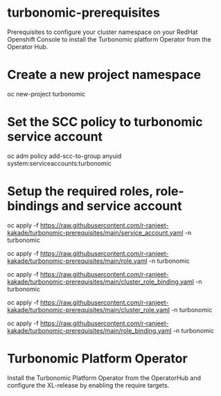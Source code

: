 # turbonomic-prerequisites
Prerequisites to configure your cluster namespace on your RedHat Openshift Console to install the Turbonomic platform Operator from the Operator Hub.

# Create a new project namespace
oc new-project turbonomic

# Set the SCC policy to turbonomic service account
oc adm policy add-scc-to-group anyuid system:serviceaccounts:turbonomic

# Setup the required roles, role-bindings and service account
oc apply -f https://raw.githubusercontent.com/r-ranjeet-kakade/turbonomic-prerequisites/main/service_account.yaml -n turbonomic

oc apply -f https://raw.githubusercontent.com/r-ranjeet-kakade/turbonomic-prerequisites/main/role.yaml -n turbonomic

oc apply -f https://raw.githubusercontent.com/r-ranjeet-kakade/turbonomic-prerequisites/main/cluster_role_binding.yaml -n turbonomic

oc apply -f https://raw.githubusercontent.com/r-ranjeet-kakade/turbonomic-prerequisites/main/cluster_role.yaml -n turbonomic

oc apply -f https://raw.githubusercontent.com/r-ranjeet-kakade/turbonomic-prerequisites/main/role_binding.yaml -n turbonomic

# Turbonomic Platform Operator
Install the Turbonomic Platform Operator from the OperatorHub and configure the XL-release by enabling the require targets.
